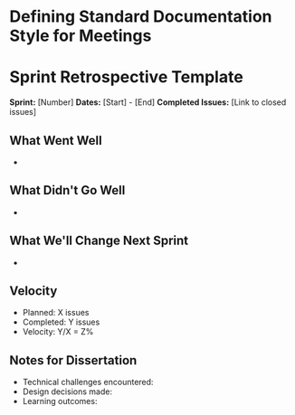 # Defining Standard Documentation Style for Meetings

# Sprint Retrospective Template

**Sprint:** [Number]
**Dates:** [Start] - [End]
**Completed Issues:** [Link to closed issues]

## What Went Well
- 

## What Didn't Go Well
-

## What We'll Change Next Sprint
-

## Velocity
- Planned: X issues
- Completed: Y issues
- Velocity: Y/X = Z%

## Notes for Dissertation
- Technical challenges encountered:
- Design decisions made:
- Learning outcomes:
